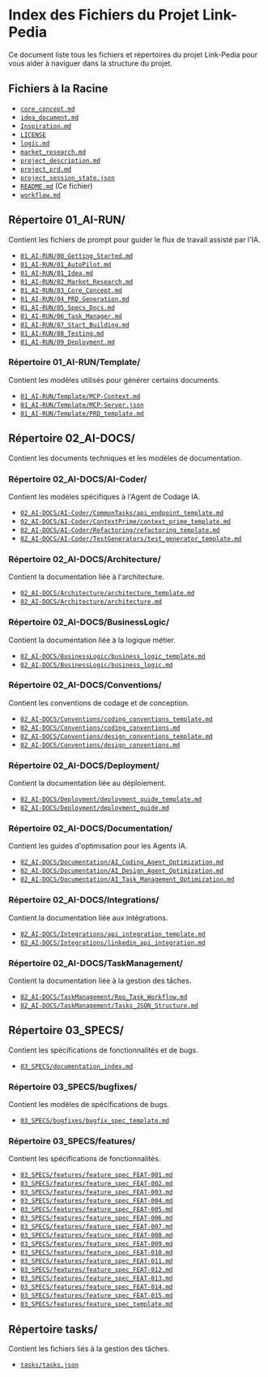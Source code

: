 # Index des Fichiers du Projet Link-Pedia

Ce document liste tous les fichiers et répertoires du projet Link-Pedia pour vous aider à naviguer dans la structure du projet.

## Fichiers à la Racine

- [`core_concept.md`](core_concept.md)
- [`idea_document.md`](idea_document.md)
- [`Inspiration.md`](Inspiration.md)
- [`LICENSE`](LICENSE)
- [`logic.md`](logic.md)
- [`market_research.md`](market_research.md)
- [`project_description.md`](project_description.md)
- [`project_prd.md`](project_prd.md)
- [`project_session_state.json`](project_session_state.json)
- [`README.md`](README.md) (Ce fichier)
- [`workflow.md`](workflow.md)

## Répertoire 01_AI-RUN/

Contient les fichiers de prompt pour guider le flux de travail assisté par l'IA.

- [`01_AI-RUN/00_Getting_Started.md`](01_AI-RUN/00_Getting_Started.md)
- [`01_AI-RUN/01_AutoPilot.md`](01_AI-RUN/01_AutoPilot.md)
- [`01_AI-RUN/01_Idea.md`](01_AI-RUN/01_Idea.md)
- [`01_AI-RUN/02_Market_Research.md`](01_AI-RUN/02_Market_Research.md)
- [`01_AI-RUN/03_Core_Concept.md`](01_AI-RUN/03_Core_Concept.md)
- [`01_AI-RUN/04_PRD_Generation.md`](01_AI-RUN/04_PRD_Generation.md)
- [`01_AI-RUN/05_Specs_Docs.md`](01_AI-RUN/05_Specs_Docs.md)
- [`01_AI-RUN/06_Task_Manager.md`](01_AI-RUN/06_Task_Manager.md)
- [`01_AI-RUN/07_Start_Building.md`](01_AI-RUN/07_Start_Building.md)
- [`01_AI-RUN/08_Testing.md`](01_AI-RUN/08_Testing.md)
- [`01_AI-RUN/09_Deployment.md`](01_AI-RUN/09_Deployment.md)

### Répertoire 01_AI-RUN/Template/

Contient les modèles utilisés pour générer certains documents.

- [`01_AI-RUN/Template/MCP-Context.md`](01_AI-RUN/Template/MCP-Context.md)
- [`01_AI-RUN/Template/MCP-Server.json`](01_AI-RUN/Template/MCP-Server.json)
- [`01_AI-RUN/Template/PRD_template.md`](01_AI-RUN/Template/PRD_template.md)

## Répertoire 02_AI-DOCS/

Contient les documents techniques et les modèles de documentation.

### Répertoire 02_AI-DOCS/AI-Coder/

Contient les modèles spécifiques à l'Agent de Codage IA.

- [`02_AI-DOCS/AI-Coder/CommonTasks/api_endpoint_template.md`](02_AI-DOCS/AI-Coder/CommonTasks/api_endpoint_template.md)
- [`02_AI-DOCS/AI-Coder/ContextPrime/context_prime_template.md`](02_AI-DOCS/AI-Coder/ContextPrime/context_prime_template.md)
- [`02_AI-DOCS/AI-Coder/Refactoring/refactoring_template.md`](02_AI-DOCS/AI-Coder/Refactoring/refactoring_template.md)
- [`02_AI-DOCS/AI-Coder/TestGenerators/test_generator_template.md`](02_AI-DOCS/AI-Coder/TestGenerators/test_generator_template.md)

### Répertoire 02_AI-DOCS/Architecture/

Contient la documentation liée à l'architecture.

- [`02_AI-DOCS/Architecture/architecture_template.md`](02_AI-DOCS/Architecture/architecture_template.md)
- [`02_AI-DOCS/Architecture/architecture.md`](02_AI-DOCS/Architecture/architecture.md)

### Répertoire 02_AI-DOCS/BusinessLogic/

Contient la documentation liée à la logique métier.

- [`02_AI-DOCS/BusinessLogic/business_logic_template.md`](02_AI-DOCS/BusinessLogic/business_logic_template.md)
- [`02_AI-DOCS/BusinessLogic/business_logic.md`](02_AI-DOCS/BusinessLogic/business_logic.md)

### Répertoire 02_AI-DOCS/Conventions/

Contient les conventions de codage et de conception.

- [`02_AI-DOCS/Conventions/coding_conventions_template.md`](02_AI-DOCS/Conventions/coding_conventions_template.md)
- [`02_AI-DOCS/Conventions/coding_conventions.md`](02_AI-DOCS/Conventions/coding_conventions.md)
- [`02_AI-DOCS/Conventions/design_conventions_template.md`](02_AI-DOCS/Conventions/design_conventions_template.md)
- [`02_AI-DOCS/Conventions/design_conventions.md`](02_AI-DOCS/Conventions/design_conventions.md)

### Répertoire 02_AI-DOCS/Deployment/

Contient la documentation liée au déploiement.

- [`02_AI-DOCS/Deployment/deployment_guide_template.md`](02_AI-DOCS/Deployment/deployment_guide_template.md)
- [`02_AI-DOCS/Deployment/deployment_guide.md`](02_AI-DOCS/Deployment/deployment_guide.md)

### Répertoire 02_AI-DOCS/Documentation/

Contient les guides d'optimisation pour les Agents IA.

- [`02_AI-DOCS/Documentation/AI_Coding_Agent_Optimization.md`](02_AI-DOCS/Documentation/AI_Coding_Agent_Optimization.md)
- [`02_AI-DOCS/Documentation/AI_Design_Agent_Optimization.md`](02_AI-DOCS/Documentation/AI_Design_Agent_Optimization.md)
- [`02_AI-DOCS/Documentation/AI_Task_Management_Optimization.md`](02_AI-DOCS/Documentation/AI_Task_Management_Optimization.md)

### Répertoire 02_AI-DOCS/Integrations/

Contient la documentation liée aux intégrations.

- [`02_AI-DOCS/Integrations/api_integration_template.md`](02_AI-DOCS/Integrations/api_integration_template.md)
- [`02_AI-DOCS/Integrations/linkedin_api_integration.md`](02_AI-DOCS/Integrations/linkedin_api_integration.md)

### Répertoire 02_AI-DOCS/TaskManagement/

Contient la documentation liée à la gestion des tâches.

- [`02_AI-DOCS/TaskManagement/Roo_Task_Workflow.md`](02_AI-DOCS/TaskManagement/Roo_Task_Workflow.md)
- [`02_AI-DOCS/TaskManagement/Tasks_JSON_Structure.md`](02_AI-DOCS/TaskManagement/Tasks_JSON_Structure.md)

## Répertoire 03_SPECS/

Contient les spécifications de fonctionnalités et de bugs.

- [`03_SPECS/documentation_index.md`](03_SPECS/documentation_index.md)

### Répertoire 03_SPECS/bugfixes/

Contient les modèles de spécifications de bugs.

- [`03_SPECS/bugfixes/bugfix_spec_template.md`](03_SPECS/bugfixes/bugfix_spec_template.md)

### Répertoire 03_SPECS/features/

Contient les spécifications de fonctionnalités.

- [`03_SPECS/features/feature_spec_FEAT-001.md`](03_SPECS/features/feature_spec_FEAT-001.md)
- [`03_SPECS/features/feature_spec_FEAT-002.md`](03_SPECS/features/feature_spec_FEAT-002.md)
- [`03_SPECS/features/feature_spec_FEAT-003.md`](03_SPECS/features/feature_spec_FEAT-003.md)
- [`03_SPECS/features/feature_spec_FEAT-004.md`](03_SPECS/features/feature_spec_FEAT-004.md)
- [`03_SPECS/features/feature_spec_FEAT-005.md`](03_SPECS/features/feature_spec_FEAT-005.md)
- [`03_SPECS/features/feature_spec_FEAT-006.md`](03_SPECS/features/feature_spec_FEAT-006.md)
- [`03_SPECS/features/feature_spec_FEAT-007.md`](03_SPECS/features/feature_spec_FEAT-007.md)
- [`03_SPECS/features/feature_spec_FEAT-008.md`](03_SPECS/features/feature_spec_FEAT-008.md)
- [`03_SPECS/features/feature_spec_FEAT-009.md`](03_SPECS/features/feature_spec_FEAT-009.md)
- [`03_SPECS/features/feature_spec_FEAT-010.md`](03_SPECS/features/feature_spec_FEAT-010.md)
- [`03_SPECS/features/feature_spec_FEAT-011.md`](03_SPECS/features/feature_spec_FEAT-011.md)
- [`03_SPECS/features/feature_spec_FEAT-012.md`](03_SPECS/features/feature_spec_FEAT-012.md)
- [`03_SPECS/features/feature_spec_FEAT-013.md`](03_SPECS/features/feature_spec_FEAT-013.md)
- [`03_SPECS/features/feature_spec_FEAT-014.md`](03_SPECS/features/feature_spec_FEAT-014.md)
- [`03_SPECS/features/feature_spec_FEAT-015.md`](03_SPECS/features/feature_spec_FEAT-015.md)
- [`03_SPECS/features/feature_spec_template.md`](03_SPECS/features/feature_spec_template.md)

## Répertoire tasks/

Contient les fichiers liés à la gestion des tâches.

- [`tasks/tasks.json`](tasks/tasks.json)
